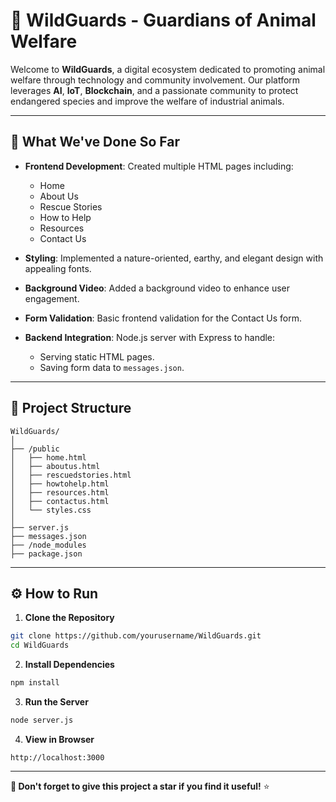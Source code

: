 # 🌿 WildGuards - Guardians of Animal Welfare

Welcome to **WildGuards**, a digital ecosystem dedicated to promoting animal welfare through technology and community involvement. Our platform leverages **AI**, **IoT**, **Blockchain**, and a passionate community to protect endangered species and improve the welfare of industrial animals.

---

## 🚀 What We've Done So Far

- **Frontend Development**: Created multiple HTML pages including:
  - Home
  - About Us
  - Rescue Stories
  - How to Help
  - Resources
  - Contact Us

- **Styling**: Implemented a nature-oriented, earthy, and elegant design with appealing fonts.

- **Background Video**: Added a background video to enhance user engagement.

- **Form Validation**: Basic frontend validation for the Contact Us form.

- **Backend Integration**: Node.js server with Express to handle:
  - Serving static HTML pages.
  - Saving form data to `messages.json`.

---

## 📂 Project Structure

```
WildGuards/
│
├── /public
│   ├── home.html
│   ├── aboutus.html
│   ├── rescuedstories.html
│   ├── howtohelp.html
│   ├── resources.html
│   ├── contactus.html
│   └── styles.css
│
├── server.js
├── messages.json
├── /node_modules
├── package.json
```

---

## ⚙️ How to Run

1. **Clone the Repository**
```bash
git clone https://github.com/yourusername/WildGuards.git
cd WildGuards
```

2. **Install Dependencies**
```bash
npm install
```

3. **Run the Server**
```bash
node server.js
```

4. **View in Browser**
```
http://localhost:3000
```

---

**🌟 Don't forget to give this project a star if you find it useful!** ⭐
